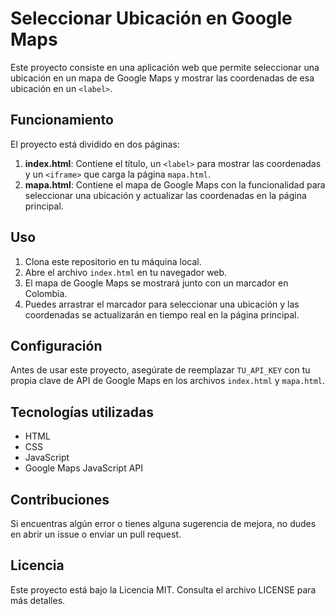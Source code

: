 # Seleccionar Ubicación en Google Maps

Este proyecto consiste en una aplicación web que permite seleccionar una ubicación en un mapa de Google Maps y mostrar las coordenadas de esa ubicación en un `<label>`.

## Funcionamiento

El proyecto está dividido en dos páginas:

1. **index.html**: Contiene el título, un `<label>` para mostrar las coordenadas y un `<iframe>` que carga la página `mapa.html`.
2. **mapa.html**: Contiene el mapa de Google Maps con la funcionalidad para seleccionar una ubicación y actualizar las coordenadas en la página principal.

## Uso

1. Clona este repositorio en tu máquina local.
2. Abre el archivo `index.html` en tu navegador web.
3. El mapa de Google Maps se mostrará junto con un marcador en Colombia.
4. Puedes arrastrar el marcador para seleccionar una ubicación y las coordenadas se actualizarán en tiempo real en la página principal.

## Configuración

Antes de usar este proyecto, asegúrate de reemplazar `TU_API_KEY` con tu propia clave de API de Google Maps en los archivos `index.html` y `mapa.html`.

## Tecnologías utilizadas

- HTML
- CSS
- JavaScript
- Google Maps JavaScript API

## Contribuciones

Si encuentras algún error o tienes alguna sugerencia de mejora, no dudes en abrir un issue o enviar un pull request.

## Licencia

Este proyecto está bajo la Licencia MIT. Consulta el archivo LICENSE para más detalles.
